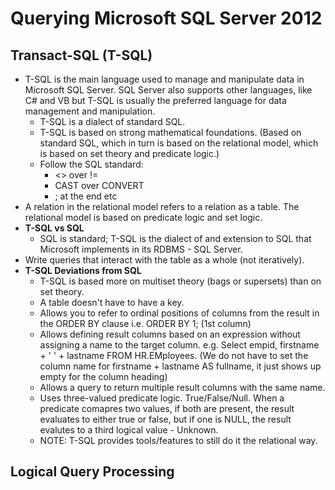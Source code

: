 # Querying Microsoft SQL Server 2012

## Transact-SQL (T-SQL)
  - T-SQL is the main language used to manage and manipulate data in Microsoft SQL Server. SQL Server also supports other languages, like C# and VB but T-SQL is usually the preferred language for data management and manipulation. 
    - T-SQL is a dialect of standard SQL. 
    - T-SQL is based on strong mathematical foundations. (Based on standard SQL, which in turn is based on the relational model, which is based on set theory and predicate logic.)
    - Follow the SQL standard:
      - <> over !=
      - CAST over CONVERT
      - ; at the end etc
  - A relation in the relational model refers to a relation as a table. The relational model is based on predicate logic and set logic.
  - **T-SQL vs SQL**
    - SQL is standard; T-SQL is the dialect of and extension to SQL that Microsoft implements in its RDBMS - SQL Server.
  - Write queries that interact with the table as a whole (not iteratively).
  - **T-SQL Deviations from SQL**
    - T-SQL is based more on multiset theory (bags or supersets) than on set theory. 
    - A table doesn't have to have a key.
    - Allows you to refer to ordinal positions of columns from the result in the ORDER BY clause i.e. ORDER BY 1; (1st column)
    - Allows defining result columns based on an expression without assigning a name to the target column. e.g. Select empid, firstname + ' ' + lastname FROM HR.EMployees. (We do not have to set the column name for firstname + lastname AS fullname, it just shows up empty for the column heading)
    - Allows a query to return multiple result columns with the same name. 
    - Uses three-valued predicate logic. True/False/Null. When a predicate comapres two values, if both are present, the result evaluates to either true or false, but if one is NULL, the result evalutes to a third logical value - Unknown.
    - NOTE: T-SQL provides tools/features to still do it the relational way. 

## Logical Query Processing